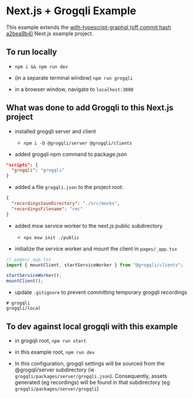 # Next.js + Grogqli Example

This example extends the [with-typescript-graphql (off commit hash a2bea9b4)](https://github.com/vercel/next.js/tree/a2bea9b49293c33fd7f2f68baa103aa18c623ebe/examples/with-typescript-graphql) Next.js example project.

## To run locally

- `npm i && npm run dev`

- (in a separate terminal window) `npm run grogqli`

- in a browser window, navigate to `localhost:3000`

## What was done to add Grogqli to this Next.js project

- installed grogqli server and client

  - `npm i -D @grogqli/server @grogqli/clients`

- added grogqli npm command to package.json

```json
"scripts": {
  "grogqli": "grogqli"
}
```

- added a file `grogqli.json` to the project root:

```json
{
  "recordingsSaveDirectory": "./src/mocks",
  "recordingsFilename": "rec"
}
```

- added msw service worker to the next.js public subdirectory

  - `npx msw init ./public`

- initialize the service worker and mount the client in `pages/_app.tsx`

```typescript
// pages/_app.tsx
import { mountClient, startServiceWorker } from "@grogqli/clients";

startServiceWorker();
mountClient();
```

- update `.gitignore` to prevent committing temporary grogqli recordings

```.gitignore
# grogqli
grogqli/local
```

## To dev against local grogqli with this example

- in grogqli root, `npm run start`

- in this example root, `npm run dev`

- In this configuration, grogqli settings will be sourced from the @grogqli/server subdirectory (ie `grogqli/packages/server/grogqli.json`). Consequently, assets generated (eg recordings) will be found in that subdirectory (eg `grogqli/packages/server/grogqli`)